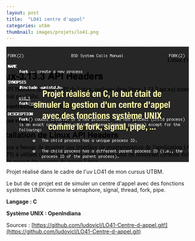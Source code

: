 ```yaml
---
layout: post
title:  "LO41 centre d'appel"
categories: utbm
thumbnail: images/projets/lo41.png
---
```



![LO41 centre d'appel](/images/projets/lo41.png)

Projet réalisé dans le cadre de l'uv LO41 de mon cursus UTBM.

Le but de ce projet est de simuler un centre d'appel avec des fonctions systèmes UNIX comme le sémaphore, signal, thread, fork, pipe.

**Langage : C** 

**Système UNIX : OpenIndiana**

Sources : [https://github.com/ludovicl/LO41-Centre-d-appel.git!](https://github.com/ludovicl/LO41-Centre-d-appel.git)